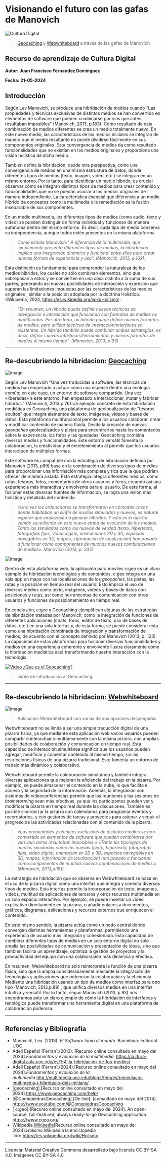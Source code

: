 
# Visionando el futuro con las gafas de Manovich 

![Cultura Digital](https://raw.githubusercontent.com/Juanfran75/PEC3_Manovich_Reloaded/main/images/banner.jpg) 
> [Geocaching](https://www.Geocaching.com/) y [Webwhiteboard](https://www.Webwhiteboard.com/) a través de las gafas de Manovich

## Recurso de aprendizaje de Cultura Digital 

**Autor: Juan Francisco Fernandez Dominguez**

**Fecha: 21-05-2024**

## Introducción


Según Lev Manovich, se produce una hibridación de medios cuando “Las propiedades y técnicas exclusivas de distintos medios se han convertido en elementos de software que pueden combinarse por vías que antes resultaban imposibles” (Manovich, 2013, p.183). Como resultado de esta combinación de medios diferentes se crea un medio totalmente nuevo. En este nuevo medio, las características de los medios iniciales se integran de manera que el medio resultante no puede dividirse fácilmente en sus componentes originales. Esta convergencia de medios da como resultado funcionalidades que no existían en los medios originales y proporciona una visión holística de dicho medio.

También define la hibridación, desde otra perspectiva, como una convergencia de medios en una misma estructura de datos, donde diferentes tipos de medios (texto, imagen, video, etc.) se integran en un mismo entorno. Por lo tanto, para identificar un medio híbrido, es crucial observar cómo se integran distintos tipos de medios para crear contenido y funcionalidades que no se puedan asociar a los medios originales de manera independiente. La característica esencial que diferencia a un medio híbrido de conceptos como la multimedia o la remediación es la fusión inseparable de sus componentes.

En un medio multimedia, los diferentes tipos de medios (como audio, texto y video) se pueden distinguir de forma individual y funcionan de manera autónoma dentro del mismo entorno. Es decir, cada tipo de medio conserva su independencia, aunque todos estén presentes en la misma plataforma.

> *Como señala Manovich:" A diferencia de la multimedia, que simplemente presenta diferentes tipos
de medios, la hibridación implica una integración dinámica y funcional entre ellos para crear nuevas
formas de experiencia y uso". (Manovich, 2013, p.102).*

Esta distinción es fundamental para comprender la naturaleza de los medios híbridos, los cuales no sólo combinan elementos, sino que sobrepasan a estos y se convierten en una cosa distinta a la suma de sus partes, generando así nuevas posibilidades de interacción y expresión que superan las limitaciones impuestas por las características de los medios originales , similar a la posicion adoptada por la doctrina Holistica. (Wikipedia, 2024, https://es.wikipedia.org/wiki/Holismo).

>*"En resumen, un híbrido puede definir nuevas técnicas de navegación e interacción que funcionan con 
 formatos de medios no modificados. Por otro lado, un híbrido puede definir nuevos formatos de medios, 
pero utilizar técnicas de interacción/interfaces ya existentes. Un híbrido también puede combinar ambas 
estrategias, es decir, definir nuevas interfaces/herramientas y nuevos formatos de medios al mismo 
tiempo". (Manovich, 2013, p.93)*

***
## Re-descubriendo la hibridacion: [Geocaching](https://www.Geocaching.com/)

![image](https://raw.githubusercontent.com/Juanfran75/PEC3_Manovich_Reloaded/main/images/geocaching_3.png) 


Según Lev Manovich "Una vez traducidas a software, las técnicas de medios han empezado a actuar como una especie dentro una ecología común; en este caso, un entorno de software compartido. Una vez «liberadas» a este entorno, han empezado a interaccionar, mutar y fabricar híbridos.” (Manovich, 2013,p.76).Un ejemplo concreto de esta hibridación mediática es Geocaching, una plataforma de geolocalización de "tesoros ocultos" que integra elementos de texto, imágenes, videos y bases de datos. Esta plataforma multifuncional permite a los usuarios colaborar, crear y modificar contenido de manera fluida. Desde la creación de nuevos *geocaches*  geolocalizados y pistas para encontrarlos hasta los comentarios sobre la experiencia, los foros y las quedadas, Geocaching combina diversos medios y funcionalidades. Este entorno versátil fomenta la colaboración, la creatividad y el entretenimiento al permitir que los usuarios interactúen de múltiples formas.

Este software es compatible con la estrategia de hibridación definida por Manovich (2013, p89) basa en la combinación de diversos tipos de medios para proporcionar una información más completa y rica que la que podrían ofrecer de manera aislada. Esta estrategia integra diferentes medios, como rutas, tesoros, fotos, comentarios de otros usuarios y foros, creando así una experiencia más interactiva y envolvente para el usuario. De esta forma, al fusionar estas diversas fuentes de información, se logra una visión más holística y detallada del contenido.

  >*«Una vez los ordenadores se transformaron en cómodas casas donde habitaban un sinfín de medios simulados 
    y nuevos, es natural esperar que empezasen a generar híbridos. Y esto es lo que ha venido sucediendo en 
    esta nueva etapa de evolución de los medios. Tanto los simulados como los nuevos de verdad (texto, hipertexto,
    fotografías fijas, vídeo digital, animaciones 2D y 3D, espacios navegables en 3D, mapas, información de 
    localización) han pasado a funcionar como componentes de muchas nuevas combinaciones de medios».
    Manovich (2013, p. 204)*

![image](https://raw.githubusercontent.com/Juanfran75/PEC3_Manovich_Reloaded/main/images/geocaching_1.jpg) 

Dentro de esta plataforma web, la aplicación para moviles c:geo es un claro ejemplo de hibridación tecnológica y de contenidos. c:geo integra en una sola app un mapa con las localizaciones de los *geocaches*, las pistas, las rutas y la posición en tiempo real del usuario. Esto implica el uso de diversos medios como texto, imágenes, videos y bases de datos con posiciones y rutas, así como herramientas de comunicación con otros usuarios y funciones de posicionamiento en tiempo real.

En conclusión, c:geo y Geocaching ejemplifican algunas de las estrategias de hibridación tratadas por Manovich, como la integración de funciones de diferentes aplicaciones (chats, foros, editor de texto, uso de bases de datos, etc.) en una sola interfaz y, de esta forma, se puede considerar esta como una hibridación combinada de integración y transformación de medios, de acuerdo con el concepto definido por Manovich (2013, p. 123). La capacidad de estas plataformas para fusionar diversas funcionalidades y medios en una experiencia coherente y envolvente ilustra claramente cómo la hibridación mediática está transformando nuestra interacción con la tecnología.

[![Video ¿Que es el Geocaching?](https://img.youtube.com/vi/vuFiLhhCNww/0.jpg)](https://www.youtube.com/watch?v=vuFiLhhCNww) 
   > video de introducción al Geocaching

***
## Re-descubriendo la hibridacion: [Webwhiteboard](https://Webwhiteboard.com/) 
![image](https://raw.github.com/Juanfran75/PEC3_Manovich_Reloaded/main/images/webwhiteboard_all.png) 

 >  Aplicacion Webwhiteboard con varias de sus opciones desplegadas.

Webwhiteboard no se limita a ser una simple traducción digital de una pizarra física, ya que mediante esta aplicación web varios usuarios pueden compartir e interactuar simultáneamente con la misma pizarra, con amplias posibilidades de colaboración y comunicación en tiempo real. Esta capacidad de interacción simultánea significa que los usuarios pueden agregar, modificar y comentar contenido al mismo tiempo, sin las restricciones físicas de una pizarra tradicional. Esto fomenta un entorno de trabajo más dinámico y colaborativo.

Webwhiteboard permite la colaboración simultánea y también integra diversas aplicaciones que mejoran la eficiencia del trabajo en la pizarra. Por ejemplo, se puede almacenar el contenido en la nube, lo que facilita el acceso y la seguridad de la información. Además, la integración con sistemas de videoconferencias permite que las reuniones y las sesiones de *brainstorming* sean más efectivas, ya que los participantes pueden ver y modificar la pizarra en tiempo real durante las discusiones. También es posible sincronizar la pizarra con calendarios para programar eventos y recordatorios, y con gestores de tareas y proyectos para asignar y seguir el progreso de las actividades relacionadas con el contenido de la pizarra.

>*«Las propiedades y técnicas exclusivas de distintos medios se han convertido en elementos de software 
que pueden combinarse por vías que antes resultaban imposibles.» «Tanto las tipologías de medios simuladas 
como las nuevas (texto, hipertexto, fotografías fijas, vídeo digital, animación en 2D y 3D, espacios 
navegables en 3D, mapas, información de localización) han pasado a funcionar como componentes de muchas 
nuevas combinaciones de medios.». (Manovich, 2013,p.151)*

La estrategia de hibridación que se observa en Webwhiteboard se basa en el uso de la pizarra digital  como una interfaz que integra y conecta diversos tipos de medios. Esta interfaz permite la incorporación de texto, imágenes, videos, multitud de aplicaciones de terceros y otros recursos multimedia en un solo espacio interactivo. Por ejemplo, se puede insertar un video explicativo directamente en la pizarra, o añadir enlaces a documentos, gráficos, diagramas, aplicaciones y recursos externos que enriquecen el contenido. 

En este mismo sentido, la pizarra actúa como un nodo central donde convergen distintas herramientas y plataformas, permitiendo una experiencia de usuario más integrada y cohesionada. Esta capacidad de combinar diferentes tipos de medios en un solo entorno digital no solo amplía las posibilidades de comunicación y presentación de ideas, sino que también facilita un aprendizaje, optimiza la gestión de proyectos y la productividad del equipo con una colaboración más dinámica y efectiva.

En resumen, Webwhiteboard no solo reinterpreta la función de una pizarra física, sino que la amplia consideradamente mediante la integración de tecnologías y aplicaciones que potencian la colaboración y la eficiencia. Mediante una hibridación usando un tipo de medios como interfaz para otro tipo (Manovich, 2013,p.89) , que unifica diversos medios en una interfaz intuitiva y versátil. Por lo tanto, segun Manovich (2013, p.93) nos encontramos ante un claro ejemplo de cómo la hibridación de interfaces y tenológica puede transformar una herramienta digital en una plataforma de colaboración poderosa.

***

## Referencias y Bibliografía

* Manovich, Lev. (2013). *El Software toma el mando*. Barcelona: Editorial UOC. 
* Adell Español [Ferran].(2013). [Recurso online consultado en mayo del 2024].*Fundamentos y evolución de la multimedia*. https://cultura-digital.aula.uoc.edu/es/1-4-la-hibridacion-de-los-medios/
 * Adell Español [Ferran].(2024).[Recurso online consultado en mayo del 2024].*Fundamentos y evolución de la multimedia*.http://multimedia.uoc.edu/blogs/fem/es/remediacio-multimedia-i-hibridacio-dels-mitjans/
* [geocaching].[Recurso online consultado en mayo del 2024].https://www.geocaching.com/help/
* [@ComepiedrasGeocaching].[On line]. [consultado en mayo del 2014]. https://www.youtube.com/@ComepiedrasGeocaching
* [ c:geo].[Recurso online consultado en mayo del 2024]. An open-source, full-featured, always ready-to-go Geocaching application. https://www.cgeo.org/
* Wikipedia.[Wikipedia](2024)[Recurso online consultado en mayo del 2024].*Holismo*.Wikipedia la enciclopedia libre.https://es.wikipedia.org/wiki/Holismo

***

Licencia: Material Creative Commons desarrollado bajo licencia CC BY-SA 4.0. Imágenes CC BY-SA 4.0 